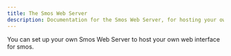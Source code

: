 ```yaml
---
title: The Smos Web Server
description: Documentation for the Smos Web Server, for hosting your own Smos in the browser
---
```


You can set up your own Smos Web Server to host your own web interface for smos.
